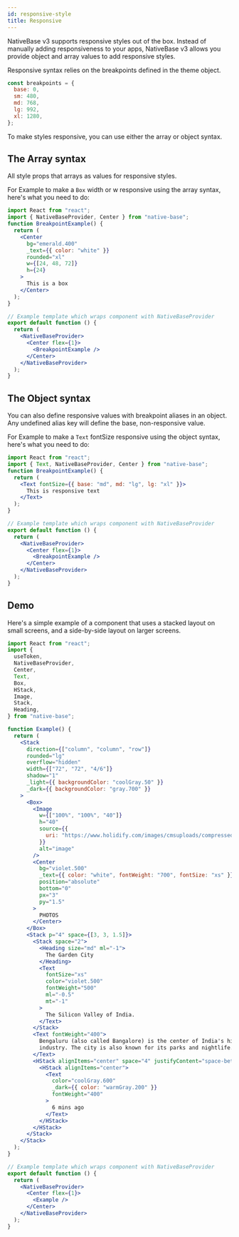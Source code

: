 ```yaml
---
id: responsive-style
title: Responsive
---
```


NativeBase v3 supports responsive styles out of the box. Instead of manually adding responsiveness to your apps, NativeBase v3 allows you provide object and array values to add responsive styles.

Responsive syntax relies on the breakpoints defined in the theme object.

```jsx
const breakpoints = {
  base: 0,
  sm: 480,
  md: 768,
  lg: 992,
  xl: 1280,
};
```

To make styles responsive, you can use either the array or object syntax.

## The Array syntax

All style props that arrays as values for responsive styles.

For Example to make a `Box` width or w responsive using the array syntax, here's what you need to do:

```jsx isLive=true
import React from "react";
import { NativeBaseProvider, Center } from "native-base";
function BreakpointExample() {
  return (
    <Center
      bg="emerald.400"
      _text={{ color: "white" }}
      rounded="xl"
      w={[24, 48, 72]}
      h={24}
    >
      This is a box
    </Center>
  );
}

// Example template which wraps component with NativeBaseProvider
export default function () {
  return (
    <NativeBaseProvider>
      <Center flex={1}>
        <BreakpointExample />
      </Center>
    </NativeBaseProvider>
  );
}
```

## The Object syntax

You can also define responsive values with breakpoint aliases in an object. Any undefined alias key will define the base, non-responsive value.

For Example to make a `Text` fontSize responsive using the object syntax, here's what you need to do:

```jsx isLive=true
import React from "react";
import { Text, NativeBaseProvider, Center } from "native-base";
function BreakpointExample() {
  return (
    <Text fontSize={{ base: "md", md: "lg", lg: "xl" }}>
      This is responsive text
    </Text>
  );
}

// Example template which wraps component with NativeBaseProvider
export default function () {
  return (
    <NativeBaseProvider>
      <Center flex={1}>
        <BreakpointExample />
      </Center>
    </NativeBaseProvider>
  );
}
```

## Demo

Here's a simple example of a component that uses a stacked layout on small screens, and a side-by-side layout on larger screens.

```jsx isLive=true
import React from "react";
import {
  useToken,
  NativeBaseProvider,
  Center,
  Text,
  Box,
  HStack,
  Image,
  Stack,
  Heading,
} from "native-base";

function Example() {
  return (
    <Stack
      direction={["column", "column", "row"]}
      rounded="lg"
      overflow="hidden"
      width={["72", "72", "4/6"]}
      shadow="1"
      _light={{ backgroundColor: "coolGray.50" }}
      _dark={{ backgroundColor: "gray.700" }}
    >
      <Box>
        <Image
          w={["100%", "100%", "40"]}
          h="40"
          source={{
            uri: "https://www.holidify.com/images/cmsuploads/compressed/Bangalore_citycover_20190613234056.jpg",
          }}
          alt="image"
        />
        <Center
          bg="violet.500"
          _text={{ color: "white", fontWeight: "700", fontSize: "xs" }}
          position="absolute"
          bottom="0"
          px="3"
          py="1.5"
        >
          PHOTOS
        </Center>
      </Box>
      <Stack p="4" space={[3, 3, 1.5]}>
        <Stack space="2">
          <Heading size="md" ml="-1">
            The Garden City
          </Heading>
          <Text
            fontSize="xs"
            color="violet.500"
            fontWeight="500"
            ml="-0.5"
            mt="-1"
          >
            The Silicon Valley of India.
          </Text>
        </Stack>
        <Text fontWeight="400">
          Bengaluru (also called Bangalore) is the center of India's high-tech
          industry. The city is also known for its parks and nightlife.
        </Text>
        <HStack alignItems="center" space="4" justifyContent="space-between">
          <HStack alignItems="center">
            <Text
              color="coolGray.600"
              _dark={{ color: "warmGray.200" }}
              fontWeight="400"
            >
              6 mins ago
            </Text>
          </HStack>
        </HStack>
      </Stack>
    </Stack>
  );
}

// Example template which wraps component with NativeBaseProvider
export default function () {
  return (
    <NativeBaseProvider>
      <Center flex={1}>
        <Example />
      </Center>
    </NativeBaseProvider>
  );
}
```
